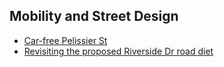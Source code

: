 ## Mobility and Street Design

- [Car-free Pelissier St](car_free_pelissier.md)
- [Revisiting the proposed Riverside Dr road diet](riverside_road_diet_revisited.md) 
